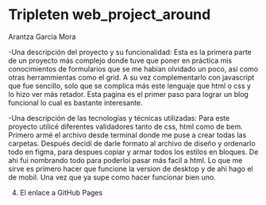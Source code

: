 # Tripleten web_project_around

Arantza García Mora

-Una descripción del proyecto y su funcionalidad:
Esta es la primera parte de un proyecto más complejo donde tuve que poner en práctica mis conocimientos de formularios que se me habian olvidado un poco, así como otras herrammientas como el grid. A su vez complementarlo con javascript que fue sencillo, solo que se complica más este lenguaje que html o css y lo hizo ver más retador. Esta pagina es el primer paso para lograr un blog funcional lo cual es bastante interesante.

-Una descripción de las tecnologías y técnicas utilizadas:
Para este proyecto utilicé diferentes validadores tanto de css, html como de bem.
Primero armé el archivo desde terminal donde me puse a crear todas las carpetas. Después decidí de darle  formato al archivo de diseño y ordenarlo todo en figma, para despues copiar y armar todos los estilos en bloques. De ahi fui nombrando todo para poderloi pasar más facil a html. Lo que me sirve es primero hacer que funcione la version de desktop y de ahi hago el de mobil. Una vez que ya supe como hacer funcionar bien uno.

4. El enlace a GitHub Pages